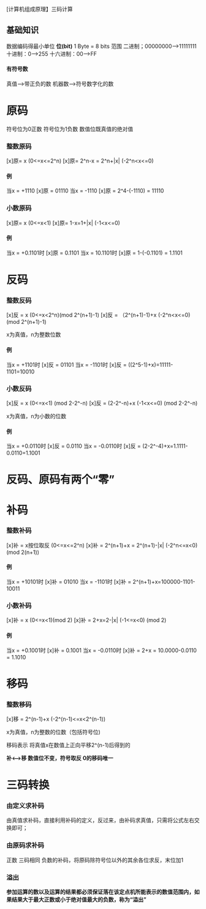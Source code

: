[计算机组成原理】三码计算

## 基础知识

数据编码得最小单位  **位(bit)**
1 Byte = 8 bits
范围
二进制；00000000——>11111111
十进制：0——>255
十六进制：00——>FF

#### 有符号数
真值——>带正负的数
机器数——>符号数字化的数

# 原码
符号位为0正数
符号位为1负数
数值位既真值的绝对值

### 整数原码

[x]原=  x      (0<=x<=2^n)
[x]原= 2^n-x = 2^n+|x|     (-2^n<x<=0)

#### 例
当x = +1110
[x]原 = 01110
当x = -1110
[x]原 = 2^4-(-1110) = 11110

### 小数原码
[x]原=  x              (0<=x<1)
[x]原=  1-x=1+|x|     (-1<x<=0)

#### 例
当x = +0.1101时
[x]原 = 0.1101
当x = 10.1101时
[x]原 = 1-(-0.1101) = 1.1101

# 反码
### 整数反码
[x]反 =  x  (0<=x<2^n)(mod 2^(n+1)-1)
[x]反 = （2^(n+1)-1)+x     (-2^n<x<=0)(mod 2^(n+1)-1)

x为真值，n为整数位数

#### 例
当x = +1101时
[x]反 = 01101
当x = -1101时
[x]反 = ((2^5-1)+x)=11111-1101=10010

### 小数反码
[x]反 = x (0<=x<1)  (mod 2-2^-n)
[x]反 = (2-2^-n)+x (-1<x<=0) (mod 2-2^-n)

x为真值，n为小数的位数

#### 例
当x = +0.0110时
[x]反 = 0.0110
当x = -0.0110时
[x]反 = (2-2^-4)+x=1.1111-0.0110=1.1001

# 反码、原码有两个“零”


# 补码
### 整数补码
[x]补 = x按位取反 (0<=x<=2^n)
[x]补 = 2^(n+1)+x = 2^(n+1)-|x| (-2^n<=x<0) (mod 2(n+1))

#### 例
当x = +10101时
[x]补 = 01010
当x = -1101时
[x]补 = 2^(n+1)+x=100000-1101-10011

### 小数补码
[x]补 = x (0<=x<1)(mod 2)
[x]补 = 2+x=2-|x| (-1<=x<0) (mod 2)

#### 例
当x = +0.1001时
[x]补 = 0.1001
当x = -0.0110时
[x]补 = 2+x = 10.0000-0.0110 = 1.1010

# 移码

###  整数移码

[x]移 = 2^(n-1)+x    (-2^(n-1)<=x<2^(n-1))

x为真值，n为整数的位数（包括符号位)

移码表示 将真值x在数值上正向平移2^(n-1)后得到的

**补<——>移
数值位不变，符号取反
0的移码唯一**


# 三码转换

### 由定义求补码

由真值求补码，直接利用补码的定义，反过来，由补码求真值，只需将公式左右交换即可；

### 由原码求补码

正数 三码相同
负数的补码，将原码除符号位以外的其余各位求反，末位加1


### 溢出
**参加运算的数以及运算的结果都必须保证落在该定点机所能表示的数值范围内，如果结果大于最大正数或小于绝对值最大的负数，称为“溢出”**